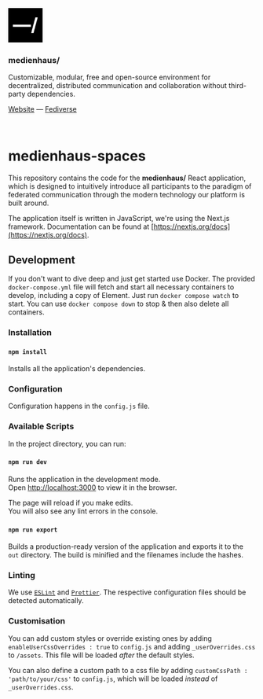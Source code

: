 <img alt='medienhaus logo; consisting of a white dash and forward slash, displayed on a black background' src="./public/favicon.svg" width="70" />

### medienhaus/

Customizable, modular, free and open-source environment for decentralized, distributed communication and collaboration without third-party dependencies.

[Website](https://medienhaus.dev/) — [Fediverse](https://chaos.social/@medienhaus)

<br>

# medienhaus-spaces

This repository contains the code for the **medienhaus/** React application, which is designed to intuitively introduce all participants to the paradigm of federated communication through the modern technology our platform is built around.

The application itself is written in JavaScript, we're using the Next.js framework. Documentation can be found at [https://nextjs.org/docs](https://nextjs.org/docs).

## Development

If you don't want to dive deep and just get started use Docker. The provided `docker-compose.yml` file will fetch and start all necessary containers to develop, including a copy of Element. Just run `docker compose watch` to start. You can use `docker compose down` to stop & then also delete all containers.

### Installation

#### `npm install`

Installs all the application's dependencies.

### Configuration

Configuration happens in the `config.js` file.

### Available Scripts

In the project directory, you can run:

#### `npm run dev`

Runs the application in the development mode.<br />
Open [http://localhost:3000](http://localhost:3000) to view it in the browser.

The page will reload if you make edits.<br />
You will also see any lint errors in the console.

#### `npm run export`

Builds a production-ready version of the application and exports it to the `out` directory. The build is minified and the filenames include the hashes.

### Linting

We use [`ESLint`](https://github.com/eslint/eslint) and [`Prettier`](https://github.com/prettier/prettier). The respective configuration files should be detected automatically.

### Customisation

You can add custom styles or override existing ones by adding `enableUserCssOverrides : true` to `config.js` and adding `_userOverrides.css` to `/assets`. This file will be loaded _after_ the default styles.

You can also define a custom path to a css file by adding `customCssPath : 'path/to/your/css'` to `config.js`, which will be loaded _instead_ of `_userOverrides.css`.

